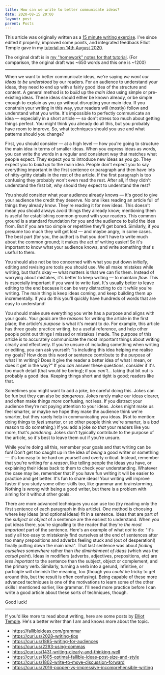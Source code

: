 ```yaml
---
title: How can we write to better communicate ideas?
date: 2020-08-15 20:00
layout: post
parent: Posts
---
```


This article was originally written as a [15 minute writing exercise](../../notes/2020-08-13-hw/#15-min-writing-exercise-parameters).
I've since edited it properly, improved some points, and integrated feedback Elliot Temple gave in my [tutorial on 14th August 2020](https://youtu.be/EjB1Bn05o_Y?t=1230).

The original draft is in [my "homework" notes for that tutorial](../../notes/2020-08-13-hw/#how-can-you-write-to-better-communicate-to-people-generally). (For comparison, the original draft was ~650 words and this one is ~1200)

----

When we want to better communicate ideas, we're saying *we want our ideas to be understood* by our readers.
For an audience to understand your ideas, they need to end up with a fairly good idea of the structure and content.
A general method is to *build* up the *main idea* using simple or pre-existing ideas.
These ideas should either be known already, or be simple enough to explain as you go without disrupting your main idea.
If you constrain your writing in this way, your readers will (mostly) follow and understand what you write.
It's impossible to perfectly communicate an idea &mdash; especially in a short article &mdash; so don't stress too much about getting things perfect.
You might think you already do all this, but you probably have room to improve.
So, what techniques should you use and what patterns should you change?

First, you should consider &mdash; at a high level &mdash; how you're going to structure the main idea in terms of smaller ideas.
When you express ideas as words, you can write the words in a regular and consistent way that matches what people expect.
They expect you to introduce new ideas as you go.
They expect you to *build up* to the main idea.
People don't expect you to say everything important in the first sentence or paragraph and then have lots of nitty-gritty details in the rest of the article.
If the first paragraph is too confusing they probably won't even read the rest.
After all, if they didn't understand the first bit, why should they expect to understand the rest?

You should consider what your audience already knows &mdash; it's good to give your audience the credit they deserve.
No one likes reading an article full of things they already know.
They're reading it for new ideas.
This doesn't mean you should always avoid things they already know; mentioning them is useful for establishing common ground with your readers.
This common ground is a standard foundation for you and the audience to build the idea from.
But if you are too simple or repetitive they'll get bored.
Similarly, if you presume too much they will get lost &mdash; and maybe angry, in some cases.
The best part (for you, the author) is that you don't have to write much about the common ground; it makes the act of writing easier!
So it's important to know what your audience knows, and write something that's useful to them.

You should also not be too concerned with what you put down *initially*, editing and revising are tools you should use.
We all make mistakes while writing, but that's okay &mdash; what matters is that we can fix them.
Instead of worrying about mistakes, it's better to keep writing &mdash; to maintain *flow*.
This is especially important if you want to write fast.
It's usually better to leave editing to the end because it can be very distracting to do it *while* you're writing.
The main thing is keep ideas coming, and keep building them up incrementally.
If you do this you'll quickly have hundreds of words that are easy to understand!

You should make sure everything you write has a purpose and aligns with your goals.
Your *goals* are the *reasons* for writing the article in the first place; the article's *purpose* is what it's meant to *do*.
For example, this article has three goals: practice writing, be a useful reference, and help other people point out things I missed or mistakes I made.
The purpose of this article is to accurately communicate the most important things about writing clearly and effectively.
If you're unsure of including something when writing or editing, you can ask yourself:
"Is including this idea helping me realise my goals?
How does this word or sentence contribute to the purpose of what I'm writing?
Does it give the reader a better idea of what I mean, or does it get in the way?"
If you *can* answer these questions, consider if it's too much detail (that would be boring); if you *can't*... taking that bit out is probably a good idea.
Keeping things short and tight is good; readers like that.

Sometimes you might want to add a joke, be careful doing this.
Jokes can be fun but they can also be *dangerous*.
Jokes rarely make our ideas clearer, and often make things *more* confusing, not less.
If you distract your audience they're not paying attention to your ideas.
Jokes might make us feel smarter, or maybe we hope they make the audience think we're smarter, but they rarely help in communicating you ideas.
(Not to mention: doing things to *feel* smarter, or so other people think we're smarter, is a *bad* reason to do something.)
If you add a joke *so that* your readers like you more, that's *pandering*.
Jokes don't typically contribute to the purpose of the article, so it's best to leave them out if you're unsure.

While you're doing all this, remember your goals and that writing can be fun!
Don't get too caught up in the idea of *being* a good writer or something &mdash; it's too easy to be hard on yourself and overly critical.
Instead, remember that you're writing for a *reason*, like telling people the ideas you have, or explaining their ideas back to them to check your understanding.
Whatever the case may be, remember that if you have fun writing it will be easier to practice and get better.
It's fun to share ideas!
Your writing will improve faster if you study some other skills too, like grammar and brainstorming.
Nothing is wrong with being a good writer, but there is a problem with aiming for it without other goals.

There are more advanced techniques you can use too (try reading only the first sentence of each paragraph in this article).
One method is choosing where key ideas (and optional ideas) fit in a sentence.
Ideas that are part of the *subject* or *object* of a sentence are the easiest to understand.
When you put ideas there, you're signalling to the reader that they're *the most important* part of the sentence.
Here's an example of what *not* to do: "It's sadly all too easy to mistakenly find ourselves at the end of sentences after too many prepositions and adverbs feeling stuck and (out of desperation!) finally putting down the main idea".
That last sentence was about *finding ourselves somewhere* rather than *the diminishment of ideas* (which was the *actual point*).
Ideas in modifiers (adverbs, adjectives, prepositions, etc) are *less important* to the sentence than the subject, object or complement, and the primary verb.
Similarly, turning a verb into a gerund, infinitive, or participle will diminish the meaning, too (though you *could* be tricky to get around this, but the result is often confusing).
Being capable of these more advanced techniques is one of the motivations to learn some of the other skills I mentioned earlier, like grammar.
I'll need more practice before I can write a good article about these sorts of techniques, though.

Good luck!

----

If you'd like more to read about writing, here are some posts by [Elliot Temple](https://elliottemple.com). He's a better writer than I am and knows more about the topic.

* <https://fallibleideas.com/grammar>
* <https://curi.us/2028-writing-tips>
* <https://curi.us/1885-writing-for-audiences>
* <https://curi.us/2293-using-commas>
* <https://curi.us/1431-writing-clearly-and-thinking-well>
* <https://curi.us/1805-optimal-fallible-ideas-post-size-and-style>
* <https://curi.us/1802-write-to-move-discussion-forward>
* <https://curi.us/2016-popper-vs-impressive-incomprehensible-writing>
